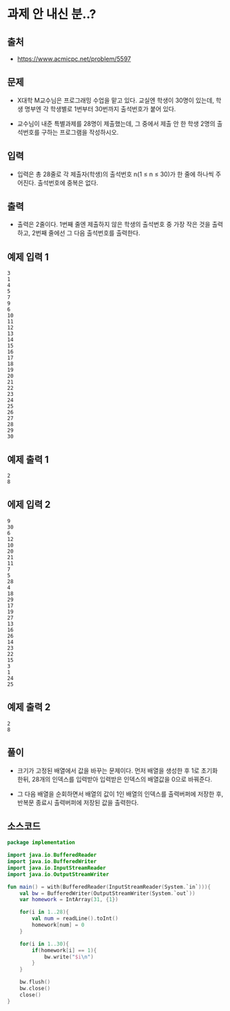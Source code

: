 # 과제 안 내신 분..?

## 출처

* https://www.acmicpc.net/problem/5597

## 문제

* X대학 M교수님은 프로그래밍 수업을 맡고 있다. 교실엔 학생이 30명이 있는데, 학생 명부엔 각 학생별로 1번부터 30번까지 출석번호가 붙어 있다.

* 교수님이 내준 특별과제를 28명이 제출했는데, 그 중에서 제출 안 한 학생 2명의 출석번호를 구하는 프로그램을 작성하시오.

## 입력

* 입력은 총 28줄로 각 제출자(학생)의 출석번호 n(1 ≤ n ≤ 30)가 한 줄에 하나씩 주어진다. 출석번호에 중복은 없다.

## 출력

* 출력은 2줄이다. 1번째 줄엔 제출하지 않은 학생의 출석번호 중 가장 작은 것을 출력하고, 2번째 줄에선 그 다음 출석번호를 출력한다.

## 예제 입력 1

```
3
1
4
5
7
9
6
10
11
12
13
14
15
16
17
18
19
20
21
22
23
24
25
26
27
28
29
30
```

## 예제 출력 1

```
2
8
```

## 에제 입력 2

```
9
30
6
12
10
20
21
11
7
5
28
4
18
29
17
19
27
13
16
26
14
23
22
15
3
1
24
25
```

## 예제 출력 2

```
2
8
```

## 풀이

* 크기가 고정된 배열에서 값을 바꾸는 문제이다. 먼저 배열을 생성한 후 1로 초기화 한뒤, 28개의 인덱스를 입력받아 입력받은 인덱스의 배열값을 0으로 바꿔준다.

* 그 다음 배열을 순회하면서 배열의 값이 1인 배열의 인덱스를 출력버퍼에 저장한 후, 반복문 종료시 출력버퍼에 저장된 값을 출력한다. 

## 소스코드

```kotlin
package implementation

import java.io.BufferedReader
import java.io.BufferedWriter
import java.io.InputStreamReader
import java.io.OutputStreamWriter

fun main() = with(BufferedReader(InputStreamReader(System.`in`))){
    val bw = BufferedWriter(OutputStreamWriter(System.`out`))
    var homework = IntArray(31, {1})

    for(i in 1..28){
        val num = readLine().toInt()
        homework[num] = 0
    }

    for(i in 1..30){
        if(homework[i] == 1){
            bw.write("$i\n")
        }
    }

    bw.flush()
    bw.close()
    close()
}
```
